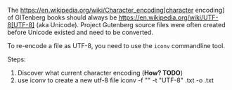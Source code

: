 The https://en.wikipedia.org/wiki/Character_encoding[character encoding] of GITenberg books should always be https://en.wikipedia.org/wiki/UTF-8[UTF-8] (aka Unicode).  Project Gutenberg source files were often created before Unicode existed and need to be converted.

To re-encode a file as UTF-8, you need to use the `iconv` commandline tool.

Steps:
1. Discover what current character encoding (**How? TODO**)
2. use iconv to create a new utf-8 file
    iconv -f "<source format>" -t "UTF-8" <bookid>.txt -o <newfile>.txt
